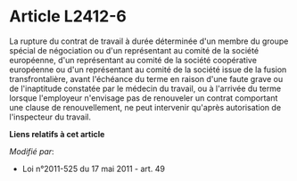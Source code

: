 # Article L2412-6

La rupture du contrat de travail à durée déterminée d'un membre du groupe spécial de négociation ou d'un représentant au
comité de la société européenne, d'un représentant au comité de la société coopérative européenne ou d'un représentant au
comité de la société issue de la fusion transfrontalière, avant l'échéance du terme en raison d'une faute grave ou de
l'inaptitude constatée par le médecin du travail, ou à l'arrivée du terme lorsque l'employeur n'envisage pas de renouveler un
contrat comportant une clause de renouvellement, ne peut intervenir qu'après autorisation de l'inspecteur du travail.

**Liens relatifs à cet article**

_Modifié par_:

  - Loi n°2011-525 du 17 mai 2011 - art. 49
